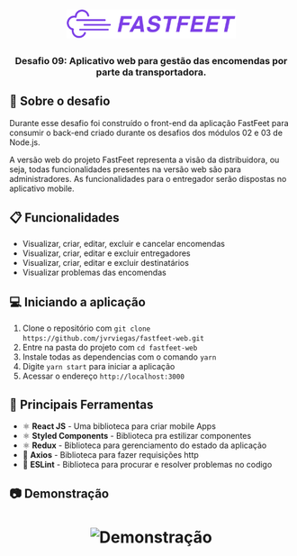 <h1 align="center">
  <img alt="Fastfeet" title="Fastfeet" src=".github/logo.png" width="300px" />
</h1>

<h3 align="center">
  Desafio 09: Aplicativo web para gestão das encomendas por parte da transportadora.
</h3>

## :rocket: Sobre o desafio

Durante esse desafio foi construído o front-end da aplicação FastFeet para consumir o back-end criado durante os desafios dos módulos 02 e 03 de Node.js.

A versão web do projeto FastFeet representa a visão da distribuidora, ou seja, todas funcionalidades presentes na versão web são para administradores. As funcionalidades para o entregador serão dispostas no aplicativo mobile.

## :clipboard: Funcionalidades

- Visualizar, criar, editar, excluir e cancelar encomendas
- Visualizar, criar, editar e excluir entregadores
- Visualizar, criar, editar e excluir destinatários
- Visualizar problemas das encomendas

## :computer: Iniciando a aplicação

1. Clone o repositório com `git clone https://github.com/jvrviegas/fastfeet-web.git`
2. Entre na pasta do projeto com `cd fastfeet-web`
3. Instale todas as dependencias com o comando `yarn`
4. Digite `yarn start` para iniciar a aplicação
5. Acessar o endereço `http://localhost:3000`

## :hammer: Principais Ferramentas

- ⚛️ **React JS** - Uma biblioteca para criar mobile Apps
- ⚛️ **Styled Components** - Biblioteca pra estilizar componentes
- ⚛️ **Redux** - Biblioteca para gerenciamento do estado da aplicação
- 📄 **Axios** - Biblioteca para fazer requisições http
- 📄 **ESLint** - Biblioteca para procurar e resolver problemas no codigo

## :camera: Demonstração
<h1 align="center">
  <img alt="Demonstração" src=""
 />
</h1>


